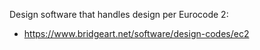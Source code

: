 Design software that handles design per Eurocode 2:

- https://www.bridgeart.net/software/design-codes/ec2